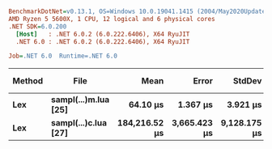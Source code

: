 ``` ini

BenchmarkDotNet=v0.13.1, OS=Windows 10.0.19041.1415 (2004/May2020Update/20H1)
AMD Ryzen 5 5600X, 1 CPU, 12 logical and 6 physical cores
.NET SDK=6.0.200
  [Host]   : .NET 6.0.2 (6.0.222.6406), X64 RyuJIT
  .NET 6.0 : .NET 6.0.2 (6.0.222.6406), X64 RyuJIT

Job=.NET 6.0  Runtime=.NET 6.0  

```
| Method |                 File |          Mean |        Error |       StdDev | Mean Throughput | Median Throughput |        Median |     Gen 0 |     Gen 1 |     Gen 2 | Allocated |
|------- |--------------------- |--------------:|-------------:|-------------:|----------------:|------------------:|--------------:|----------:|----------:|----------:|----------:|
|    **Lex** | **sampl(...)m.lua [25]** |      **64.10 μs** |     **1.367 μs** |     **3.921 μs** |      **43.22MiB/s** |        **43.48MiB/s** |      **63.72 μs** |    **4.0283** |         **-** |         **-** |     **68 KB** |
|    **Lex** | **sampl(...)c.lua [27]** | **184,216.52 μs** | **3,665.423 μs** | **9,128.175 μs** |      **32.59MiB/s** |        **32.59MiB/s** | **184,247.92 μs** | **3750.0000** | **2250.0000** | **1250.0000** | **91,955 KB** |
